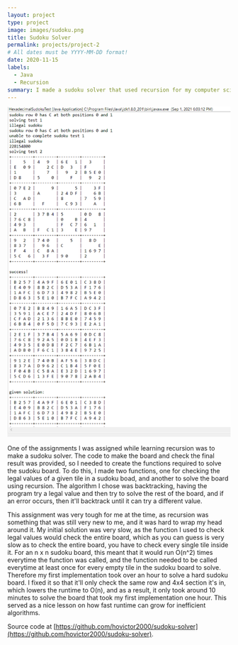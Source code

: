 ```yaml
---
layout: project
type: project
image: images/sudoku.png
title: Sudoku Solver
permalink: projects/project-2
# All dates must be YYYY-MM-DD format!
date: 2020-11-15
labels:
  - Java
  - Recursion
summary: I made a sudoku solver that used recursion for my computer science class.
---
```


<div class="ui medium rounded images">
  <img class="ui image" src="../images/sudoku.png">
</div>

  One of the assignments I was assigned while learning recursion was to make a sudoku solver. The code to make the board and check the final result was provided, so I needed to create the functions required to solve the sudoku board. To do this, I made two functions, one for checking the legal values of a given tile in a sudoku boad, and another to solve the board using recursion. The algorithm I chose was backtracking, having the program try a legal value and then try to solve the rest of the board, and if an error occurs, then it'll backtrack until it can try a different value. 
  
  This assignment was very tough for me at the time, as recursion was something that was still very new to me, and it was hard to wrap my head around it. My initial solution was very slow, as the function I used to check legal values would check the entire board, which as you can guess is very slow as to check the entire board, you have to check every single tile inside it. For an n x n sudoku board, this meant that it would run O(n^2) times everytime the function was called, and the function needed to be called everytime at least once for every empty tile in the sudoku board to solve. Therefore my first implementation took over an hour to solve a hard sudoku board. I fixed it so that it'll only check the same row and 4x4 section it's in, which lowers the runtime to O(n), and as a result, it only took around 10 minutes to solve the board that took my first implementation one hour. This served as a nice lesson on how fast runtime can grow for inefficient algorithms.
  
Source code at [https://github.com/hovictor2000/sudoku-solver](https://github.com/hovictor2000/sudoku-solver).




